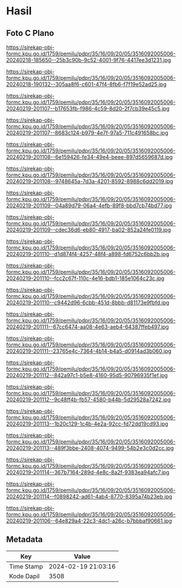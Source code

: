 # Hasil

## Foto C Plano

https://sirekap-obj-formc.kpu.go.id/1759/pemilu/pdpr/35/16/09/20/05/3516092005006-20240218-185650--25b3c90b-9c52-4001-9f76-4417ee3d1231.jpg

https://sirekap-obj-formc.kpu.go.id/1759/pemilu/pdpr/35/16/09/20/05/3516092005006-20240218-190132--305aa8f6-c601-47f4-8fb6-f7f19e52ad25.jpg

https://sirekap-obj-formc.kpu.go.id/1759/pemilu/pdpr/35/16/09/20/05/3516092005006-20240219-201107--b17653fb-f986-4c59-8d20-2f7cb39e45c5.jpg

https://sirekap-obj-formc.kpu.go.id/1759/pemilu/pdpr/35/16/09/20/05/3516092005006-20240219-201107--8683c124-b979-4e7f-97a5-711c491658bc.jpg

https://sirekap-obj-formc.kpu.go.id/1759/pemilu/pdpr/35/16/09/20/05/3516092005006-20240219-201108--6e159426-fe34-49e4-beee-897d5659687d.jpg

https://sirekap-obj-formc.kpu.go.id/1759/pemilu/pdpr/35/16/09/20/05/3516092005006-20240219-201108--9748645a-7d3a-4201-8592-8988c6dd2019.jpg

https://sirekap-obj-formc.kpu.go.id/1759/pemilu/pdpr/35/16/09/20/05/3516092005006-20240219-201109--04a89d79-06a4-4efb-89f8-bbd7cb74bd77.jpg

https://sirekap-obj-formc.kpu.go.id/1759/pemilu/pdpr/35/16/09/20/05/3516092005006-20240219-201109--cdec36d6-eb80-4917-ba02-852a24fe0119.jpg

https://sirekap-obj-formc.kpu.go.id/1759/pemilu/pdpr/35/16/09/20/05/3516092005006-20240219-201110--d1d874f4-4257-48f4-a898-fd6752c6bb2b.jpg

https://sirekap-obj-formc.kpu.go.id/1759/pemilu/pdpr/35/16/09/20/05/3516092005006-20240219-201110--fcc2c67f-110c-4e16-bdb1-185e1064c23c.jpg

https://sirekap-obj-formc.kpu.go.id/1759/pemilu/pdpr/35/16/09/20/05/3516092005006-20240219-201110--c9442d96-6cbb-451d-8bbb-d81173e9fbfd.jpg

https://sirekap-obj-formc.kpu.go.id/1759/pemilu/pdpr/35/16/09/20/05/3516092005006-20240219-201111--67cc6474-aa08-4e63-aeb4-64387ffeb497.jpg

https://sirekap-obj-formc.kpu.go.id/1759/pemilu/pdpr/35/16/09/20/05/3516092005006-20240219-201111--23765e4c-7364-4b14-b4a5-d0914ad3b060.jpg

https://sirekap-obj-formc.kpu.go.id/1759/pemilu/pdpr/35/16/09/20/05/3516092005006-20240219-201112--842a97c1-b5e8-4160-95d5-90796935f1ef.jpg

https://sirekap-obj-formc.kpu.go.id/1759/pemilu/pdpr/35/16/09/20/05/3516092005006-20240219-201112--9c48ff4b-fb57-4580-b44b-5d29528a7242.jpg

https://sirekap-obj-formc.kpu.go.id/1759/pemilu/pdpr/35/16/09/20/05/3516092005006-20240219-201113--1b20c129-1c4b-4e2a-92cc-fd72dd19cd93.jpg

https://sirekap-obj-formc.kpu.go.id/1759/pemilu/pdpr/35/16/09/20/05/3516092005006-20240219-201113--489f3bbe-2408-4074-9499-54b2e3c0d2cc.jpg

https://sirekap-obj-formc.kpu.go.id/1759/pemilu/pdpr/35/16/09/20/05/3516092005006-20240219-201114--367b7164-289d-4e8c-8a2f-9383ea94afc7.jpg

https://sirekap-obj-formc.kpu.go.id/1759/pemilu/pdpr/35/16/09/20/05/3516092005006-20240219-201114--f0898242-ad61-4ab4-8770-8395a74b23eb.jpg

https://sirekap-obj-formc.kpu.go.id/1759/pemilu/pdpr/35/16/09/20/05/3516092005006-20240219-201106--64e829a4-22c3-4dc1-a26c-b7bbbaf90661.jpg


## Metadata

| Key        | Value               |
| ---------- | ------------------- |
| Time Stamp | 2024-02-19 21:03:16 |
| Kode Dapil | 3508                |



